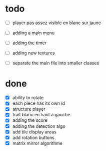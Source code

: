 # todo
- [ ] player pas assez visible en blanc sur jaune
- [ ] adding a main menu
- [ ] adding the timer
- [ ] adding new textures
- [ ] separate the main file into smaller classes


# done
- [x] ability to rotate
- [x] each piece has its own id
- [x] structure player
- [x] trait blanc en haut à gauche
- [x] adding the score
- [x] adding the detection algo
- [x] add tile display areas
- [x] add rotation buttons
- [x] matrix mirror algorithme
